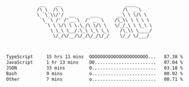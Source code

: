 <div align="center">
<pre><code>
 __    __                        ____      
/\ \  /\ \                      /\  _`\    
\ `\`\\/'/  __      ___       __\ \ \/\ \  
 `\ `\ /' /'__`\  /' _ `\    /\_\\ \ \ \ \ 
   `\ \ \/\ \ \.\_/\ \/\ \   \/_/_\ \ \_\ \
     \ \_\ \__/.\_\ \_\ \_\    /\_\\ \____/
      \/_/\/__/\/_/\/_/\/_/    \/_/ \/___/ 
                                           

</code></pre>

<!--START_SECTION:waka-->

```txt
TypeScript     15 hrs 11 mins  OOOOOOOOOOOOOOOOOOOOOO...   87.38 %
JavaScript     1 hr 13 mins    O0.......................   07.04 %
JSON           33 mins         0........................   03.18 %
Bash           9 mins          o........................   00.92 %
Other          7 mins          o........................   00.71 %
```

<!--END_SECTION:waka-->
